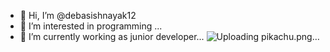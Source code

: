 - 👋 Hi, I’m @debasishnayak12
- 👀 I’m interested in programming ...
- 🌱 I’m currently working as junior developer...
![Uploading pikachu.png…]()


<!---
debasishnayak12/debasishnayak12 is a ✨ special ✨ repository because its `README.md` (this file) appears on your GitHub profile.
You can click the Preview link to take a look at your changes.
--->

